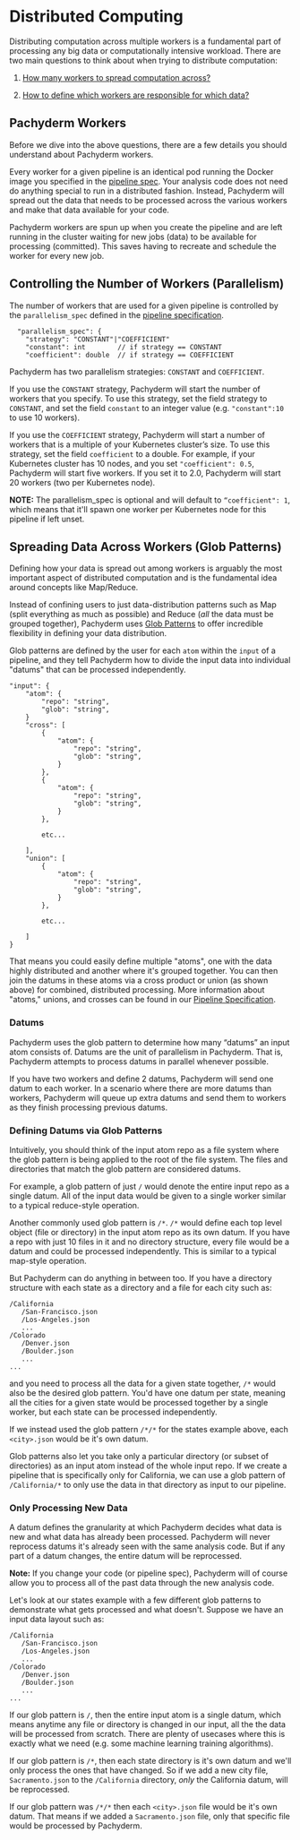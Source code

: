 # Distributed Computing

Distributing computation across multiple workers is a fundamental part of processing any big data or computationally intensive workload. There are two main questions to think about when trying to distribute computation:

1. [How many workers to spread computation across?](#controlling-the-number-of-workers-parallelism)

2. [How to define which workers are responsible for which data?](#spreading-data-across-workers-glob-patterns)

## Pachyderm Workers

Before we dive into the above questions, there are a few details you should understand about Pachyderm workers. 

Every worker for a given pipeline is an identical pod running the Docker image you specified in the [pipeline spec](../reference/pipeline_spec.html). Your analysis code does not need do anything special to run in a distributed fashion. Instead, Pachyderm will spread out the data that needs to be processed across the various workers and make that data available for your code. 

Pachyderm workers are spun up when you create the pipeline and are left running in the cluster waiting for new jobs (data) to be available for processing (committed). This saves having to recreate and schedule the worker for every new job.

## Controlling the Number of Workers (Parallelism)

The number of workers that are used for a given pipeline is controlled by the `parallelism_spec` defined in the [pipeline specification](../reference/pipeline_spec.html).

```
  "parallelism_spec": {
    "strategy": "CONSTANT"|"COEFFICIENT"
    "constant": int        // if strategy == CONSTANT
    "coefficient": double  // if strategy == COEFFICIENT
```
Pachyderm has two parallelism strategies: `CONSTANT` and `COEFFICIENT`.

If you use the `CONSTANT` strategy, Pachyderm will start the number of workers that you specify. To use this strategy, set the field strategy to `CONSTANT`, and set the field `constant` to an integer value (e.g. `"constant":10` to use 10 workers).

If you use the `COEFFICIENT` strategy, Pachyderm will start a number of workers that is a multiple of your Kubernetes cluster’s size. To use this strategy, set the field `coefficient` to a double. For example, if your Kubernetes cluster has 10 nodes, and you set `"coefficient": 0.5`, Pachyderm will start five workers. If you set it to 2.0, Pachyderm will start 20 workers (two per Kubernetes node).

**NOTE:** The parallelism_spec is optional and will default to `“coefficient": 1`, which means that it'll spawn one worker per Kubernetes node for this pipeline if left unset. 

## Spreading Data Across Workers (Glob Patterns)

Defining how your data is spread out among workers is arguably the most important aspect of distributed computation and is the fundamental idea around concepts like Map/Reduce. 

Instead of confining users to just data-distribution patterns such as Map (split everything as much as possible) and Reduce (_all_ the data must be grouped together), Pachyderm uses [Glob Patterns](https://en.wikipedia.org/wiki/Glob_(programming)) to offer incredible flexibility in defining your data distribution. 

 Glob patterns are defined by the user for each `atom` within the `input` of a pipeline, and they tell Pachyderm how to divide the input data into individual "datums" that can be processed independently. 

```
"input": {
    "atom": {
        "repo": "string",
        "glob": "string",
    }
    "cross": [
        {
            "atom": {
                "repo": "string",
                "glob": "string",
            }
        },
        {
            "atom": {
                "repo": "string",
                "glob": "string",
            }
        },

        etc...

    ],
    "union": [
        {
            "atom": {
                "repo": "string",
                "glob": "string",
            }
        },

        etc...

    ]
}
```

That means you could easily define multiple "atoms", one with the data highly distributed and another where it's grouped together.  You can then join the datums in these atoms via a cross product or union (as shown above) for combined, distributed processing. More information about "atoms," unions, and crosses can be found in our [Pipeline Specification](http://docs.pachyderm.io/en/latest/reference/pipeline_spec.html).

### Datums

Pachyderm uses the glob pattern to determine how many “datums” an input atom consists of. Datums are the unit of parallelism in Pachyderm. That is, Pachyderm attempts to process datums in parallel whenever possible.

If you have two workers and define 2 datums, Pachyderm will send one datum to each worker. In a scenario where there are more datums than workers, Pachyderm will queue up extra datums and send them to workers as they finish processing previous datums. 

### Defining Datums via Glob Patterns

Intuitively, you should think of the input atom repo as a file system where the glob pattern is being applied to the root of the file system. The files and directories that match the glob pattern are considered datums.

For example, a glob pattern of just `/` would denote the entire input repo as a single datum. All of the input data would be given to a single worker similar to a typical reduce-style operation.

Another commonly used glob pattern is `/*`. `/*` would define each top level object (file or directory) in the input atom repo as its own datum. If you have a repo with just 10 files in it and no directory structure, every file would be a datum and could be processed independently. This is similar to a  typical map-style operation.

But Pachyderm can do anything in between too. If you have a directory structure with each state as a directory and a file for each city such as:

```
/California
   /San-Francisco.json
   /Los-Angeles.json
   ...
/Colorado
   /Denver.json
   /Boulder.json
   ...
...
```

and you need to process all the data for a given state together, `/*` would also be the desired glob pattern. You'd have one datum per state, meaning all the cities for a given state would be processed together by a single worker, but each state can be processed independently. 

If we instead used the glob pattern `/*/*` for the states example above, each `<city>.json` would be it's own datum. 

Glob patterns also let you take only a particular directory (or subset of directories) as an input atom instead of the whole input repo. If we create a pipeline that is specifically only for California, we can use a glob pattern of `/California/*` to only use the data in that directory as input to our pipeline. 

### Only Processing New Data

A datum defines the granularity at which Pachyderm decides what data is new and what data has already been processed. Pachyderm will never reprocess datums it's already seen with the same analysis code. But if any part of a datum changes, the entire datum will be reprocessed. 

**Note:** If you change your code (or pipeline spec), Pachyderm will of course allow you to process all of the past data through the new analysis code.  

Let's look at our states example with a few different glob patterns to demonstrate what gets processed and what doesn't. Suppose we have an input data layout such as:

```
/California
   /San-Francisco.json
   /Los-Angeles.json
   ...
/Colorado
   /Denver.json
   /Boulder.json
   ...
...
```

If our glob pattern is `/`, then the entire input atom is a single datum, which means anytime any file or directory is changed in our input, all the the data will be processed from scratch. There are plenty of usecases where this is exactly what we need (e.g. some machine learning training algorithms).

If our glob pattern is `/*`, then each state directory is it's own datum and we'll only process the ones that have changed. So if we add a  new city file, `Sacramento.json` to the `/California` directory, _only_ the California datum, will be reprocessed.

If our glob pattern was `/*/*` then each `<city>.json` file would be it's own datum. That means if we added a `Sacramento.json` file, only that specific file would be processed by Pachyderm.

